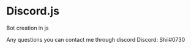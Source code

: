 # Discord.js
Bot creation in js

Any questions you can contact me through discord
Discord: Shii#0730
